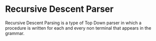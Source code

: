 # Recursive Descent Parser
Recursive Descent Parsing is a type of Top Down parser in which a procedure is written for each and every non terminal that appears in the grammar. 
